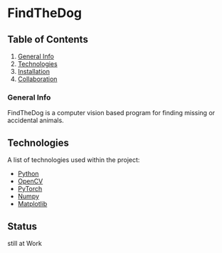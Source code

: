 # FindTheDog

## Table of Contents
1. [General Info](#general-info)
2. [Technologies](#technologies)
3. [Installation](#installation)
4. [Collaboration](#collaboration)


### General Info
FindTheDog is a computer vision based program for finding missing or accidental animals.

## Technologies
A list of technologies used within the project:
* [Python](https://python.org/)
* [OpenCV](https://opencv.org/)
* [PyTorch](https://pytorch.org/)
* [Numpy](https://numpy.org/)
* [Matplotlib](https://matplotlib.org/)

## Status
still at Work
